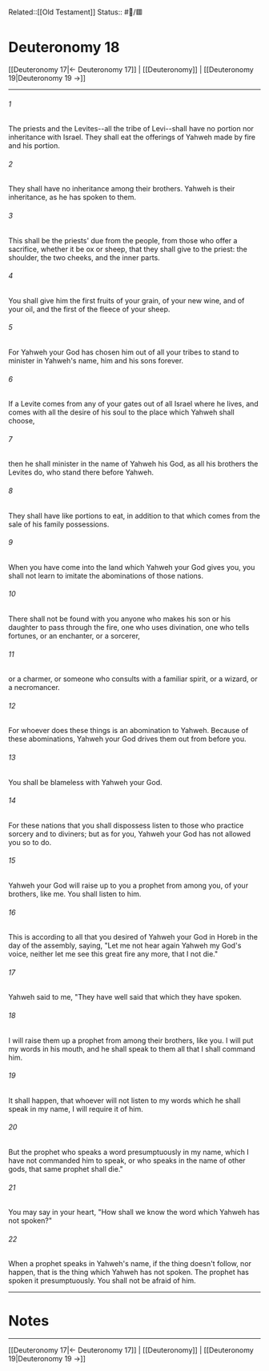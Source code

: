 Related::[[Old Testament]]
Status:: #📖/🟥
# Deuteronomy 18

[[Deuteronomy 17|← Deuteronomy 17]] | [[Deuteronomy]] | [[Deuteronomy 19|Deuteronomy 19 →]]
***



###### 1 
The priests and the Levites--all the tribe of Levi--shall have no portion nor inheritance with Israel. They shall eat the offerings of Yahweh made by fire and his portion. 

###### 2 
They shall have no inheritance among their brothers. Yahweh is their inheritance, as he has spoken to them. 

###### 3 
This shall be the priests' due from the people, from those who offer a sacrifice, whether it be ox or sheep, that they shall give to the priest: the shoulder, the two cheeks, and the inner parts. 

###### 4 
You shall give him the first fruits of your grain, of your new wine, and of your oil, and the first of the fleece of your sheep. 

###### 5 
For Yahweh your God has chosen him out of all your tribes to stand to minister in Yahweh's name, him and his sons forever. 

###### 6 
If a Levite comes from any of your gates out of all Israel where he lives, and comes with all the desire of his soul to the place which Yahweh shall choose, 

###### 7 
then he shall minister in the name of Yahweh his God, as all his brothers the Levites do, who stand there before Yahweh. 

###### 8 
They shall have like portions to eat, in addition to that which comes from the sale of his family possessions. 

###### 9 
When you have come into the land which Yahweh your God gives you, you shall not learn to imitate the abominations of those nations. 

###### 10 
There shall not be found with you anyone who makes his son or his daughter to pass through the fire, one who uses divination, one who tells fortunes, or an enchanter, or a sorcerer, 

###### 11 
or a charmer, or someone who consults with a familiar spirit, or a wizard, or a necromancer. 

###### 12 
For whoever does these things is an abomination to Yahweh. Because of these abominations, Yahweh your God drives them out from before you. 

###### 13 
You shall be blameless with Yahweh your God. 

###### 14 
For these nations that you shall dispossess listen to those who practice sorcery and to diviners; but as for you, Yahweh your God has not allowed you so to do. 

###### 15 
Yahweh your God will raise up to you a prophet from among you, of your brothers, like me. You shall listen to him. 

###### 16 
This is according to all that you desired of Yahweh your God in Horeb in the day of the assembly, saying, "Let me not hear again Yahweh my God's voice, neither let me see this great fire any more, that I not die." 

###### 17 
Yahweh said to me, "They have well said that which they have spoken. 

###### 18 
I will raise them up a prophet from among their brothers, like you. I will put my words in his mouth, and he shall speak to them all that I shall command him. 

###### 19 
It shall happen, that whoever will not listen to my words which he shall speak in my name, I will require it of him. 

###### 20 
But the prophet who speaks a word presumptuously in my name, which I have not commanded him to speak, or who speaks in the name of other gods, that same prophet shall die." 

###### 21 
You may say in your heart, "How shall we know the word which Yahweh has not spoken?" 

###### 22 
When a prophet speaks in Yahweh's name, if the thing doesn't follow, nor happen, that is the thing which Yahweh has not spoken. The prophet has spoken it presumptuously. You shall not be afraid of him.

---
# Notes


***
[[Deuteronomy 17|← Deuteronomy 17]] | [[Deuteronomy]] | [[Deuteronomy 19|Deuteronomy 19 →]]
